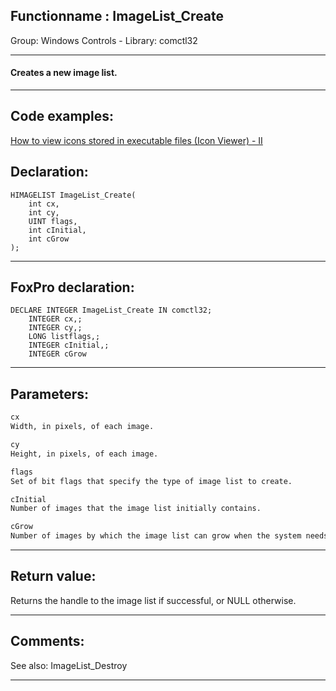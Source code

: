 <link rel="stylesheet" type="text/css" href="../../css/win32api.css">  
<link rel="stylesheet" href="https://cdnjs.cloudflare.com/ajax/libs/font-awesome/4.7.0/css/font-awesome.min.css">

## Functionname : ImageList_Create
Group: Windows Controls - Library: comctl32    
***  


#### Creates a new image list.
***  


## Code examples:
[How to view icons stored in executable files (Icon Viewer) - II](../../samples/sample_019.md)  

## Declaration:
```foxpro  
HIMAGELIST ImageList_Create(
	int cx,
	int cy,
	UINT flags,
	int cInitial,
	int cGrow
);  
```  
***  


## FoxPro declaration:
```foxpro  
DECLARE INTEGER ImageList_Create IN comctl32;
	INTEGER cx,;
	INTEGER cy,;
	LONG listflags,;
	INTEGER cInitial,;
	INTEGER cGrow  
```  
***  


## Parameters:
```txt  
cx
Width, in pixels, of each image.

cy
Height, in pixels, of each image.

flags
Set of bit flags that specify the type of image list to create.

cInitial
Number of images that the image list initially contains.

cGrow
Number of images by which the image list can grow when the system needs to make room for new images.  
```  
***  


## Return value:
Returns the handle to the image list if successful, or NULL otherwise.  
***  


## Comments:
See also: ImageList_Destroy   
  
***  

